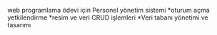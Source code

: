 web programlama ödevi için Personel yönetim sistemi
*oturum açma yetkilendirme
*resim ve veri CRUD işlemleri
*Veri tabanı yönetimi ve tasarımı
